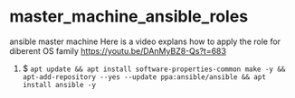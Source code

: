 # master_machine_ansible_roles
ansible master machine
Here is a video explans how to apply the role for diberent OS family https://youtu.be/DAnMyBZ8-Qs?t=683

1. $ `apt update && apt install software-properties-common make -y && apt-add-repository --yes --update ppa:ansible/ansible && apt install ansible -y`
